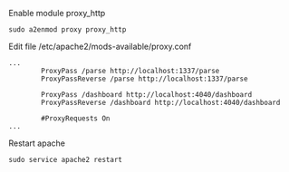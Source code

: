 Enable module proxy_http
```
sudo a2enmod proxy proxy_http
```
Edit file /etc/apache2/mods-available/proxy.conf
```
...
        ProxyPass /parse http://localhost:1337/parse
        ProxyPassReverse /parse http://localhost:1337/parse

        ProxyPass /dashboard http://localhost:4040/dashboard
        ProxyPassReverse /dashboard http://localhost:4040/dashboard

        #ProxyRequests On
...
```
Restart apache
```
sudo service apache2 restart
```
